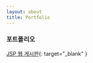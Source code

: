 ```yaml
---
layout: about
title: Portfolio
---
```


### 포트폴리오

[JSP 웹 게시판](https://github.com/HwangSumin0313/HwangSumin0313.web){: target="_blank" }
